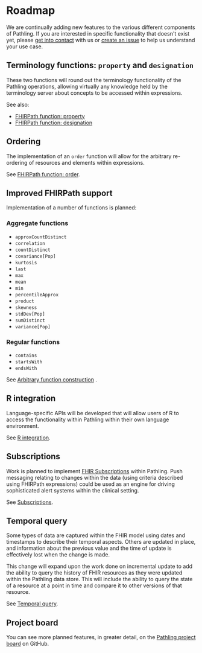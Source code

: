 # Roadmap

We are continually adding new features to the various different components of
Pathling. If you are interested in specific functionality that doesn't exist
yet, please [get into contact](https://pathling.csiro.au/#contact) with us
or [create an issue](https://github.com/aehrc/pathling/issues/new) to help us
understand your use case.

## Terminology functions: `property` and `designation`

These two functions will round out the terminology functionality of the Pathling
operations, allowing virtually any knowledge held by the terminology server
about concepts to be accessed within expressions.

See also:

- [FHIRPath function: property](https://github.com/aehrc/pathling/issues/366)
- [FHIRPath function: designation](https://github.com/aehrc/pathling/issues/519)

## Ordering

The implementation of an `order` function will allow for the arbitrary
re-ordering of resources and elements within expressions.

See [FHIRPath function: order](https://github.com/aehrc/pathling/issues/448).

## Improved FHIRPath support

Implementation of a number of functions is planned:

### Aggregate functions

- `approxCountDistinct`
- `correlation`
- `countDistinct`
- `covariance[Pop]`
- `kurtosis`
- `last`
- `max`
- `mean`
- `min`
- `percentileApprox`
- `product`
- `skewness`
- `stdDev[Pop]`
- `sumDistinct`
- `variance[Pop]`

### Regular functions

- `contains`
- `startsWith`
- `endsWith`

See [Arbitrary function construction](https://github.com/aehrc/pathling/issues/510)
.

## R integration

Language-specific APIs will be developed that will allow users of R
to access the functionality within Pathling within their own language
environment.

See [R integration](https://github.com/aehrc/pathling/issues/193).

## Subscriptions

Work is planned to implement
[FHIR Subscriptions](https://www.hl7.org/fhir/R4/subscription.html) within
Pathling. Push messaging relating to changes within the data (using criteria
described using FHIRPath expressions) could be used as an engine for driving
sophisticated alert systems within the clinical setting.

See [Subscriptions](https://github.com/aehrc/pathling/issues/164).

## Temporal query

Some types of data are captured within the FHIR model using dates and timestamps
to describe their temporal aspects. Others are updated in place, and
information about the previous value and the time of update is effectively lost
when the change is made.

This change will expand upon the work done on incremental update to add the
ability to query the history of FHIR resources as they were updated within the
Pathling data store. This will include the ability to query the state of a
resource at a point in time and compare it to other versions of that resource.

See [Temporal query](https://github.com/aehrc/pathling/issues/350).

## Project board

You can see more planned features, in greater detail, on the
[Pathling project board](https://github.com/aehrc/pathling/projects/1) on
GitHub.
